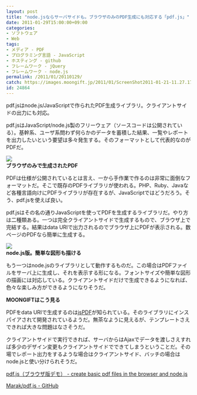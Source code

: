 ```yaml
---
layout: post
title: "node.jsならサーバサイドも。ブラウザのみのPDF生成にも対応する「pdf.js」"
date: 2011-01-29T15:00:00+09:00
categories:
- ソフトウェア
- Web
tags: 
- メディア - PDF
- プログラミング言語 - JavaScript
- ホスティング - github
- フレームワーク - jQuery
- フレームワーク - node.js
permalink: /2011/01/20110129/
catch: https://images.moongift.jp/2011/01/ScreenShot2011-01-21-11.27.17_thumb.png
id: 24864
---
```

pdf.jsはnode.js/JavaScriptで作られたPDF生成ライブラリ。クライアントサイドの出力にも対応。

  

pdf.jsはJavaScript/node.js製のフリーウェア（ソースコードは公開されている）。基幹系、ユーザ系問わず何らかのデータを蓄積した結果、一覧やレポートを出力したいという要望は多々発生する。そのフォーマットとして代表的なのがPDFだ。

  

![](https://images.moongift.jp/2011/01/ScreenShot2011-01-21-11.26.22_thumb.png)  
**ブラウザのみで生成されたPDF**

  

PDFは仕様が公開されているとは言え、一から手作業で作るのは非常に面倒なフォーマットだ。そこで既存のPDFライブラリが使われる。PHP、Ruby、Javaなど各種言語向けにPDFライブラリが存在するが、JavaScriptではどうだろう。そう、pdf.jsを使えば良い。

  
<!--more-->  

pdf.jsはその名の通りJavaScriptを使ってPDFを生成するライブラリだ。やり方は二種類ある。一つは完全クライアントサイドで生成するもので、ブラウザ上で完結する。結果はdata URIで出力されるのでブラウザ上にPDFが表示される。数ページのPDFなら簡単に生成する。

  

![](https://images.moongift.jp/2011/01/ScreenShot2011-01-21-11.27.17_thumb.png)  
**node.js版。簡単な図形も描ける**

  

もう一つはnode.jsのライブラリとして動作するものだ。この場合はPDFファイルをサーバ上に生成し、それを表示する形になる。フォントサイズや簡単な図形の描画には対応している。クライアントサイドだけで生成できるようになれば、色々な楽しみ方ができるようになりそうだ。

  
  
  

**MOONGIFTはこう見る**

  

PDFをdata URIで生成するのは[jsPDF](http://www.moongift.jp/2009/04/jspdf/)が知られている。そのライブラリにインスパイアされて開発されているようだ。無茶なように見えるが、テンプレートさえできれば大きな問題はなさそうだ。

  

クライアントサイドで実行できれば、サーバからはAjaxでデータを渡しさえすれば多少のデザイン変更もクライアントサイドでできてしまうということだ。その場でレポート出力をするような場合はクライアントサイド、バッチの場合はnode.jsと使い分けられそうだ。

  

[pdf.js（ブラウザ版デモ） - create basic pdf files in the browser and node.js](http://www.maraksquires.com/pdf.js/)

  

[Marak/pdf.js - GitHub](https://github.com/marak/pdf.js)

